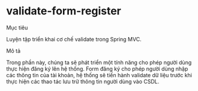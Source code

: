 # validate-form-register
Mục tiêu

Luyện tập triển khai cơ chế validate trong Spring MVC.

Mô tả

Trong phần này, chúng ta sẽ phát triển một tính năng cho phép người dùng thực hiện đăng ký lên hệ thống.
Form đăng ký cho phép người dùng nhập các thông tin của tài khoản, hệ thống sẽ tiến hành validate dữ liệu trước khi thực hiện các thao tác lưu trữ thông tin người dùng vào CSDL.
